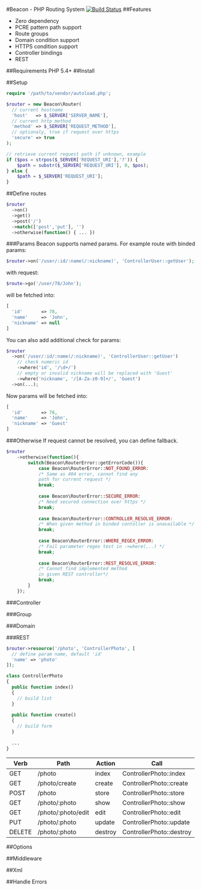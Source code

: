#Beacon - PHP Routing System
[![Build Status](https://travis-ci.org/undercloud/beacon.svg?branch=master)](https://travis-ci.org/undercloud/beacon)
##Features
- Zero dependency
- PCRE pattern path support
- Route groups
- Domain condition support
- HTTPS condition support
- Controller bindings
- REST

##Requirements
PHP 5.4+
##Install

##Setup
```PHP
require '/path/to/vendor/autoload.php';

$router = new Beacon\Router(
  // current hostname
  'host'   => $_SERVER['SERVER_NAME'],
  // current http method
  'method' => $_SERVER['REQUEST_METHOD'],
  // optionaly, true if request over https
  'secure' => true
);

// retrieve current request path if unknown, example
if ($pos = strpos($_SERVER['REQUEST_URI'],'?')) {
	$path = substr($_SERVER['REQUEST_URI'], 0, $pos);
} else {
	$path = $_SERVER['REQUEST_URI'];
}
```
##Define routes

```PHP
$router
  ->on()
  ->get()
  ->post('/')
  ->match(['post','put'], '')
  ->otherwise(function() { ... })
```
###Params
Beacon supports named params.
For example route with binded params:
```PHP
$router->on('/user/:id/:name(/:nickname)', 'ControllerUser::getUser');
```
with request:
```PHP
$route->go('/user/78/John');
```
will be fetched into:
```PHP
[
  'id'       => 78,
  'name'     => 'John',
  'nickname' => null
]
```
You can also add additional check for params:
```PHP
$router
  ->on('/user/:id/:name(/:nickname)', 'ControllerUser::getUser')
    // check numeric id
    ->where('id', '/\d+/')
    // empty or invalid nickname will be replaced with 'Guest'
    ->where('nickname', '/[A-Za-z0-9]+/', 'Guest')
  ->on(...);
```
Now params will be fetched into:
```PHP
[
  'id'       => 78,
  'name'     => 'John',
  'nickname' => 'Guest'
]
```
###Otherwise
If request cannot be resolved, you can define fallback.
```PHP
$router
	->otherwise(function(){
		switch(Beacon\RouterError::getErrorCode()){
			case Beacon\RouterError::NOT_FOUND_ERROR:
  			/* Same as 404 error, cannot find any
  			path for current request */
  			break;
  	
			case Beacon\RouterError::SECURE_ERROR:
			/* Need secured connection over https */
			break;
	
			case Beacon\RouterError::CONTROLLER_RESOLVE_ERROR:
			/* When given method in binded contoller is unavailable */
			break;
	
			case Beacon\RouterError::WHERE_REGEX_ERROR:
			/* Fail parameter regex test in ->where(...) */
			break;
	
			case Beacon\RouterError::REST_RESOLVE_ERROR:
			/* Cannot find implemented method 
			in given REST controller*/
			break;
      	}
	});
```
###Controller

###Group

###Domain

###REST
```PHP
$router->resource('/photo', 'ControllerPhoto', [
  // define param name, default 'id'
  'name' => 'photo'
]);
```
```PHP
class ControllerPhoto
{
  public function index()
  {
    // build list
  }
  
  public function create()
  {
    // build form
  }
  
  ...
}
```

|Verb	|Path					|Action |Call
|-------|-----------------------|-------|-------------------------
|GET	|/photo					|index  |ControllerPhoto::index
|GET	|/photo/create			|create	|ControllerPhoto::create
|POST	|/photo					|store	|ControllerPhoto::store
|GET	|/photo/:photo			|show	|ControllerPhoto::show
|GET	|/photo/:photo/edit	|edit	|ControllerPhoto::edit
|PUT	|/photo/:photo			|update	|ControllerPhoto::update
|DELETE	|/photo/:photo			|destroy|ControllerPhoto::destroy
##Options

##Middleware

##Xml

##Handle Errors
